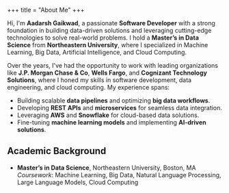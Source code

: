 +++
title = "About Me"
+++

Hi, I'm **Aadarsh Gaikwad**, a passionate **Software Developer** with a strong foundation in building data-driven solutions and leveraging cutting-edge technologies to solve real-world problems. I hold a **Master’s in Data Science** from **Northeastern University**, where I specialized in Machine Learning, Big Data, Artificial Intelligence, and Cloud Computing.

Over the years, I've had the opportunity to work with leading organizations like **J.P. Morgan Chase & Co**, **Wells Fargo**, and **Cognizant Technology Solutions**, where I honed my skills in software development, data engineering, and cloud computing. My experience spans:
- Building scalable **data pipelines** and optimizing **big data workflows**.
- Developing **REST APIs** and **microservices** for seamless data integration.
- Leveraging **AWS** and **Snowflake** for cloud-based data solutions.
- Fine-tuning **machine learning models** and implementing **AI-driven solutions**.

## Academic Background
- **Master’s in Data Science**, Northeastern University, Boston, MA  
  *Coursework*: Machine Learning, Big Data, Natural Language Processing, Large Language Models, Cloud Computing

